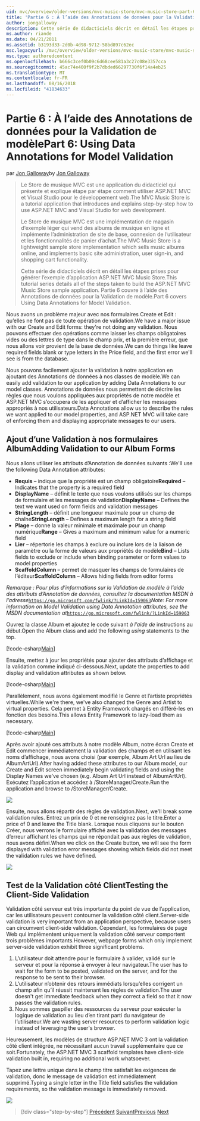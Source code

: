 ```yaml
---
uid: mvc/overview/older-versions/mvc-music-store/mvc-music-store-part-6
title: 'Partie 6 : À l’aide des Annotations de données pour la Validation de modèle | Microsoft Docs'
author: jongalloway
description: Cette série de didacticiels décrit en détail les étapes prises pour générer l’exemple d’application ASP.NET MVC Music Store. Partie 6 couvre à l’aide des Annotations de données pour le modèle V...
ms.author: riande
ms.date: 04/21/2011
ms.assetid: b3193d33-2d0b-4d98-9712-58bd897c62ec
msc.legacyurl: /mvc/overview/older-versions/mvc-music-store/mvc-music-store-part-6
msc.type: authoredcontent
ms.openlocfilehash: b666c3cef0b09c6d68cee581a3c27c08e3357cca
ms.sourcegitcommit: 45ac74e400f9f2b7dbded66297730f6f14a4eb25
ms.translationtype: MT
ms.contentlocale: fr-FR
ms.lasthandoff: 08/16/2018
ms.locfileid: "41834633"
---
```

<a name="part-6-using-data-annotations-for-model-validation"></a><span data-ttu-id="1251d-104">Partie 6 : À l’aide des Annotations de données pour la Validation de modèle</span><span class="sxs-lookup"><span data-stu-id="1251d-104">Part 6: Using Data Annotations for Model Validation</span></span>
====================
<span data-ttu-id="1251d-105">par [Jon Galloway](https://github.com/jongalloway)</span><span class="sxs-lookup"><span data-stu-id="1251d-105">by [Jon Galloway](https://github.com/jongalloway)</span></span>

> <span data-ttu-id="1251d-106">Le Store de musique MVC est une application du didacticiel qui présente et explique étape par étape comment utiliser ASP.NET MVC et Visual Studio pour le développement web.</span><span class="sxs-lookup"><span data-stu-id="1251d-106">The MVC Music Store is a tutorial application that introduces and explains step-by-step how to use ASP.NET MVC and Visual Studio for web development.</span></span>  
>   
> <span data-ttu-id="1251d-107">Le Store de musique MVC est une implémentation de magasin d’exemple léger qui vend des albums de musique en ligne et implémente l’administration de site de base, connexion de l’utilisateur et les fonctionnalités de panier d’achat.</span><span class="sxs-lookup"><span data-stu-id="1251d-107">The MVC Music Store is a lightweight sample store implementation which sells music albums online, and implements basic site administration, user sign-in, and shopping cart functionality.</span></span>  
>   
> <span data-ttu-id="1251d-108">Cette série de didacticiels décrit en détail les étapes prises pour générer l’exemple d’application ASP.NET MVC Music Store.</span><span class="sxs-lookup"><span data-stu-id="1251d-108">This tutorial series details all of the steps taken to build the ASP.NET MVC Music Store sample application.</span></span> <span data-ttu-id="1251d-109">Partie 6 couvre à l’aide des Annotations de données pour la Validation de modèle.</span><span class="sxs-lookup"><span data-stu-id="1251d-109">Part 6 covers Using Data Annotations for Model Validation.</span></span>


<span data-ttu-id="1251d-110">Nous avons un problème majeur avec nos formulaires Create et Edit : qu’elles ne font pas de toute opération de validation.</span><span class="sxs-lookup"><span data-stu-id="1251d-110">We have a major issue with our Create and Edit forms: they're not doing any validation.</span></span> <span data-ttu-id="1251d-111">Nous pouvons effectuer des opérations comme laisser les champs obligatoires vides ou des lettres de type dans le champ prix, et la première erreur, que nous allons voir provient de la base de données.</span><span class="sxs-lookup"><span data-stu-id="1251d-111">We can do things like leave required fields blank or type letters in the Price field, and the first error we'll see is from the database.</span></span>

<span data-ttu-id="1251d-112">Nous pouvons facilement ajouter la validation à notre application en ajoutant des Annotations de données à nos classes de modèle.</span><span class="sxs-lookup"><span data-stu-id="1251d-112">We can easily add validation to our application by adding Data Annotations to our model classes.</span></span> <span data-ttu-id="1251d-113">Annotations de données nous permettent de décrire les règles que nous voulons appliquées aux propriétés de notre modèle et ASP.NET MVC s’occupera de les appliquer et d’afficher les messages appropriés à nos utilisateurs.</span><span class="sxs-lookup"><span data-stu-id="1251d-113">Data Annotations allow us to describe the rules we want applied to our model properties, and ASP.NET MVC will take care of enforcing them and displaying appropriate messages to our users.</span></span>

## <a name="adding-validation-to-our-album-forms"></a><span data-ttu-id="1251d-114">Ajout d’une Validation à nos formulaires Album</span><span class="sxs-lookup"><span data-stu-id="1251d-114">Adding Validation to our Album Forms</span></span>

<span data-ttu-id="1251d-115">Nous allons utiliser les attributs d’Annotation de données suivants :</span><span class="sxs-lookup"><span data-stu-id="1251d-115">We'll use the following Data Annotation attributes:</span></span>

- <span data-ttu-id="1251d-116">**Requis** – indique que la propriété est un champ obligatoire</span><span class="sxs-lookup"><span data-stu-id="1251d-116">**Required** – Indicates that the property is a required field</span></span>
- <span data-ttu-id="1251d-117">**DisplayName** – définit le texte que nous voulons utilisés sur les champs de formulaire et les messages de validation</span><span class="sxs-lookup"><span data-stu-id="1251d-117">**DisplayName** – Defines the text we want used on form fields and validation messages</span></span>
- <span data-ttu-id="1251d-118">**StringLength** – définit une longueur maximale pour un champ de chaîne</span><span class="sxs-lookup"><span data-stu-id="1251d-118">**StringLength** – Defines a maximum length for a string field</span></span>
- <span data-ttu-id="1251d-119">**Plage** – donne la valeur minimale et maximale pour un champ numérique</span><span class="sxs-lookup"><span data-stu-id="1251d-119">**Range** – Gives a maximum and minimum value for a numeric field</span></span>
- <span data-ttu-id="1251d-120">**Lier** – répertorie les champs à exclure ou inclure lors de la liaison de paramètre ou la forme de valeurs aux propriétés de modèle</span><span class="sxs-lookup"><span data-stu-id="1251d-120">**Bind** – Lists fields to exclude or include when binding parameter or form values to model properties</span></span>
- <span data-ttu-id="1251d-121">**ScaffoldColumn** – permet de masquer les champs de formulaires de l’éditeur</span><span class="sxs-lookup"><span data-stu-id="1251d-121">**ScaffoldColumn** – Allows hiding fields from editor forms</span></span>

<span data-ttu-id="1251d-122">*Remarque : Pour plus d’informations sur la Validation de modèle à l’aide des attributs d’Annotation de données, consultez la documentation MSDN à l’adresse*[`https://go.microsoft.com/fwlink/?LinkId=159063`](https://go.microsoft.com/fwlink/?LinkId=159063)</span><span class="sxs-lookup"><span data-stu-id="1251d-122">*Note: For more information on Model Validation using Data Annotation attributes, see the MSDN documentation at*[`https://go.microsoft.com/fwlink/?LinkId=159063`](https://go.microsoft.com/fwlink/?LinkId=159063)</span></span>

<span data-ttu-id="1251d-123">Ouvrez la classe Album et ajoutez le code suivant *à l’aide de* instructions au début.</span><span class="sxs-lookup"><span data-stu-id="1251d-123">Open the Album class and add the following *using* statements to the top.</span></span>

[!code-csharp[Main](mvc-music-store-part-6/samples/sample1.cs)]

<span data-ttu-id="1251d-124">Ensuite, mettez à jour les propriétés pour ajouter des attributs d’affichage et la validation comme indiqué ci-dessous.</span><span class="sxs-lookup"><span data-stu-id="1251d-124">Next, update the properties to add display and validation attributes as shown below.</span></span>

[!code-csharp[Main](mvc-music-store-part-6/samples/sample2.cs)]

<span data-ttu-id="1251d-125">Parallèlement, nous avons également modifié le Genre et l’artiste propriétés virtuelles.</span><span class="sxs-lookup"><span data-stu-id="1251d-125">While we're there, we've also changed the Genre and Artist to virtual properties.</span></span> <span data-ttu-id="1251d-126">Cela permet à Entity Framework chargés en différé-les en fonction des besoins.</span><span class="sxs-lookup"><span data-stu-id="1251d-126">This allows Entity Framework to lazy-load them as necessary.</span></span>

[!code-csharp[Main](mvc-music-store-part-6/samples/sample3.cs)]

<span data-ttu-id="1251d-127">Après avoir ajouté ces attributs à notre modèle Album, notre écran Create et Edit commencer immédiatement la validation des champs et en utilisant les noms d’affichage, nous avons choisi (par exemple, Album Art Url au lieu de AlbumArtUrl).</span><span class="sxs-lookup"><span data-stu-id="1251d-127">After having added these attributes to our Album model, our Create and Edit screen immediately begin validating fields and using the Display Names we've chosen (e.g. Album Art Url instead of AlbumArtUrl).</span></span> <span data-ttu-id="1251d-128">Exécutez l’application et accédez à /StoreManager/Create.</span><span class="sxs-lookup"><span data-stu-id="1251d-128">Run the application and browse to /StoreManager/Create.</span></span>

![](mvc-music-store-part-6/_static/image1.png)

<span data-ttu-id="1251d-129">Ensuite, nous allons répartir des règles de validation.</span><span class="sxs-lookup"><span data-stu-id="1251d-129">Next, we'll break some validation rules.</span></span> <span data-ttu-id="1251d-130">Entrez un prix de 0 et ne renseignez pas le titre.</span><span class="sxs-lookup"><span data-stu-id="1251d-130">Enter a price of 0 and leave the Title blank.</span></span> <span data-ttu-id="1251d-131">Lorsque nous cliquons sur le bouton Créer, nous verrons le formulaire affiché avec la validation des messages d’erreur affichant les champs qui ne répondait pas aux règles de validation, nous avons défini.</span><span class="sxs-lookup"><span data-stu-id="1251d-131">When we click on the Create button, we will see the form displayed with validation error messages showing which fields did not meet the validation rules we have defined.</span></span>

![](mvc-music-store-part-6/_static/image2.png)

## <a name="testing-the-client-side-validation"></a><span data-ttu-id="1251d-132">Test de la Validation côté Client</span><span class="sxs-lookup"><span data-stu-id="1251d-132">Testing the Client-Side Validation</span></span>

<span data-ttu-id="1251d-133">Validation côté serveur est très importante du point de vue de l’application, car les utilisateurs peuvent contourner la validation côté client.</span><span class="sxs-lookup"><span data-stu-id="1251d-133">Server-side validation is very important from an application perspective, because users can circumvent client-side validation.</span></span> <span data-ttu-id="1251d-134">Cependant, les formulaires de page Web qui implémentent uniquement la validation côté serveur comportent trois problèmes importants.</span><span class="sxs-lookup"><span data-stu-id="1251d-134">However, webpage forms which only implement server-side validation exhibit three significant problems.</span></span>

1. <span data-ttu-id="1251d-135">L’utilisateur doit attendre pour le formulaire à valider, validé sur le serveur et pour la réponse à envoyer à leur navigateur.</span><span class="sxs-lookup"><span data-stu-id="1251d-135">The user has to wait for the form to be posted, validated on the server, and for the response to be sent to their browser.</span></span>
2. <span data-ttu-id="1251d-136">L’utilisateur n’obtenir des retours immédiats lorsqu’elles corrigent un champ afin qu’il réussit maintenant les règles de validation.</span><span class="sxs-lookup"><span data-stu-id="1251d-136">The user doesn't get immediate feedback when they correct a field so that it now passes the validation rules.</span></span>
3. <span data-ttu-id="1251d-137">Nous sommes gaspiller des ressources du serveur pour exécuter la logique de validation au lieu d’en tirant parti du navigateur de l’utilisateur.</span><span class="sxs-lookup"><span data-stu-id="1251d-137">We are wasting server resources to perform validation logic instead of leveraging the user's browser.</span></span>

<span data-ttu-id="1251d-138">Heureusement, les modèles de structure ASP.NET MVC 3 ont la validation côté client intégrée, ne nécessitant aucun travail supplémentaire que ce soit.</span><span class="sxs-lookup"><span data-stu-id="1251d-138">Fortunately, the ASP.NET MVC 3 scaffold templates have client-side validation built in, requiring no additional work whatsoever.</span></span>

<span data-ttu-id="1251d-139">Tapez une lettre unique dans le champ titre satisfait les exigences de validation, donc le message de validation est immédiatement supprimé.</span><span class="sxs-lookup"><span data-stu-id="1251d-139">Typing a single letter in the Title field satisfies the validation requirements, so the validation message is immediately removed.</span></span>

![](mvc-music-store-part-6/_static/image3.png)


> [!div class="step-by-step"]
> <span data-ttu-id="1251d-140">[Précédent](mvc-music-store-part-5.md)
> [Suivant](mvc-music-store-part-7.md)</span><span class="sxs-lookup"><span data-stu-id="1251d-140">[Previous](mvc-music-store-part-5.md)
[Next](mvc-music-store-part-7.md)</span></span>
